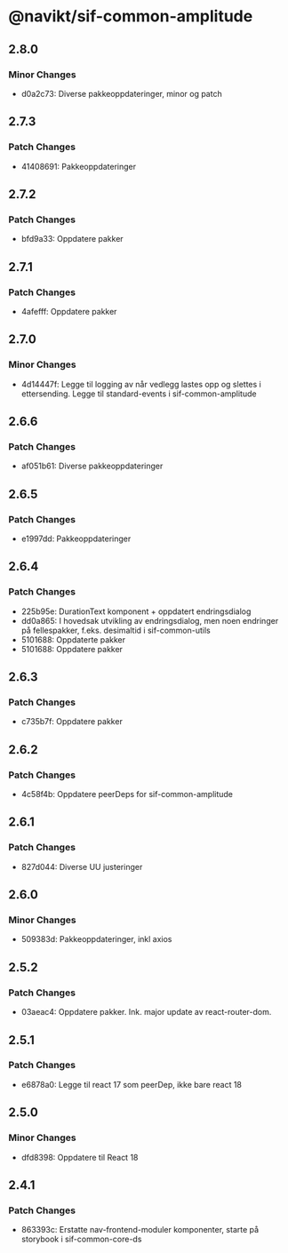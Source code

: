 # @navikt/sif-common-amplitude

## 2.8.0

### Minor Changes

-   d0a2c73: Diverse pakkeoppdateringer, minor og patch

## 2.7.3

### Patch Changes

-   41408691: Pakkeoppdateringer

## 2.7.2

### Patch Changes

-   bfd9a33: Oppdatere pakker

## 2.7.1

### Patch Changes

-   4afefff: Oppdatere pakker

## 2.7.0

### Minor Changes

-   4d14447f: Legge til logging av når vedlegg lastes opp og slettes i ettersending. Legge til standard-events i sif-common-amplitude

## 2.6.6

### Patch Changes

-   af051b61: Diverse pakkeoppdateringer

## 2.6.5

### Patch Changes

-   e1997dd: Pakkeoppdateringer

## 2.6.4

### Patch Changes

-   225b95e: DurationText komponent + oppdatert endringsdialog
-   dd0a865: I hovedsak utvikling av endringsdialog, men noen endringer på fellespakker, f.eks. desimaltid i sif-common-utils
-   5101688: Oppdaterte pakker
-   5101688: Oppdatere pakker

## 2.6.3

### Patch Changes

-   c735b7f: Oppdatere pakker

## 2.6.2

### Patch Changes

-   4c58f4b: Oppdatere peerDeps for sif-common-amplitude

## 2.6.1

### Patch Changes

-   827d044: Diverse UU justeringer

## 2.6.0

### Minor Changes

-   509383d: Pakkeoppdateringer, inkl axios

## 2.5.2

### Patch Changes

-   03aeac4: Oppdatere pakker. Ink. major update av react-router-dom.

## 2.5.1

### Patch Changes

-   e6878a0: Legge til react 17 som peerDep, ikke bare react 18

## 2.5.0

### Minor Changes

-   dfd8398: Oppdatere til React 18

## 2.4.1

### Patch Changes

-   863393c: Erstatte nav-frontend-moduler komponenter, starte på storybook i sif-common-core-ds
